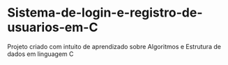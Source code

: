 # Sistema-de-login-e-registro-de-usuarios-em-C
Projeto criado com intuito de aprendizado sobre Algoritmos e Estrutura de dados em linguagem C
